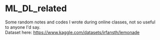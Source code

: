 # ML_DL_related

Some random notes and codes I wrote during online classes, not so useful to anyone I'd say.
<br>Dataset here: https://www.kaggle.com/datasets/irfansth/lemonade
